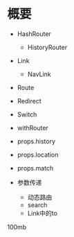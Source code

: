 # 概要

- HashRouter
	- HistoryRouter
- Link
	- NavLink
- Route
- Redirect
- Switch

- withRouter
-  props.history
-  props.location
- props.match
- 参数传递
	- 动态路由
	- search
	- Link中的to

100mb